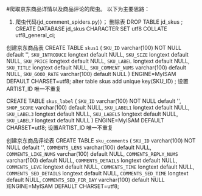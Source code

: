 
#爬取京东商品详情以及商品评论的爬虫。
以下为主要思路：
1. 爬虫代码(jd_comment_spiders.py)）；
删除表 DROP TABLE jd_skus ;
CREATE DATABASE jd_skus CHARACTER SET utf8 COLLATE utf8_general_ci;


创建京东商品表
CREATE TABLE `skus1` (
  `SKU_ID` varchar(100) NOT NULL default '',
  `SKU_INTRODUCE` longtext default NULL,
  `SKU_SIZE` longtext default NULL,
  `SKU_PRICE` longtext default NULL,
  `SKU_LABEL` longtext default NULL,
  `SKU_TITLE` longtext default NULL,
  `SKU_COMMENT_NUMS` varchar(100) default NULL,
  `SKU_GOOD_RATE` varchar(100) default NULL
) ENGINE=MyISAM DEFAULT CHARSET=utf8;
alter table skus add unique key(SKU_ID)  ;    设置ARTIST_ID 唯一不重复



CREATE TABLE `skus_label` (
  `SKU_ID` varchar(100) NOT NULL default '',
  `SHOP_SCORE` varchar(100) default NULL,
  `SKU_LABEL1` longtext default NULL,
  `SKU_LABEL3` longtext default NULL,
  `SKU_LABEL5` longtext default NULL,
  `SKU_LABEL7` longtext default NULL
) ENGINE=MyISAM DEFAULT CHARSET=utf8;
   设置ARTIST_ID 唯一不重复

创建京东商品评论表
CREATE TABLE `sku_comments` (
  `SKU_ID` varchar(100) NOT NULL default '',
  `COMMENTS_LENS` varchar(100) default NULL,
  `COMMENTS_LIKE_NUMS` varchar(100) default NULL,
  `COMMENTS_REPLY_NUMS` varchar(100) default NULL,
  `COMMENTS_DETAILS` longtext default NULL,
  `COMMENTS_LEVE` longtext default NULL,
  `COMMENTS_TIME` longtext default NULL,
  `COMMENTS_SED_DETAILS` longtext default NULL,
  `COMMENTS_SED_TIME` longtext default NULL,
  `COMMENTS_SED_FIR_DAY` varchar(100) default NULL
)ENGINE=MyISAM DEFAULT CHARSET=utf8;


